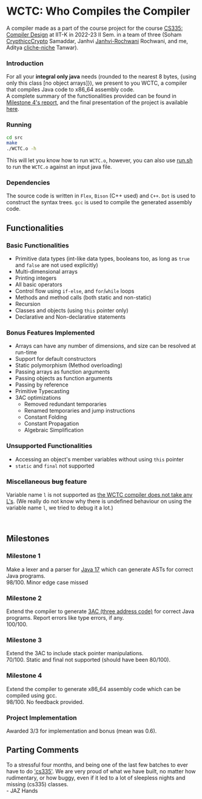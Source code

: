 # WCTC: Who Compiles the Compiler
A compiler made as a part of the course project for the course [CS335: Compiler Design](https://www.cse.iitk.ac.in/users/swarnendu/courses/spring2023-cs335/) at IIT-K in 2022-23 II Sem. in a team of three (Soham [CrypthiccCrypto](https://github.com/CrypthiccCrypto) Samaddar, Janhvi [Janhvi-Rochwani](https://github.com/Janhvi-Rochwani) Rochwani, and me, Aditya [cliche-niche](cliche-niche) Tanwar).

### Introduction
For all your <b>integral only java</b> needs (rounded to the nearest 8 bytes, {using only this class [no object arrays]}), we present to you WCTC, a compiler that compiles Java code to x86_64 assembly code. <br>
A complete summary of the functionalities provided can be found in [Milestone 4's report](./docs/Milestone4_WCTC_Report.pdf), and the final presentation of the project is available [here](./docs/WCTC).

### Running
```bash
cd src
make
./WCTC.o -h
```
This will let you know how to run `WCTC.o`, however, you can also use [run.sh](./scripts/run.sh) to run the `WCTC.o` against an input java file.

### Dependencies
The source code is written in `Flex`, `Bison` (C++ used) and `C++`. `Dot` is used to construct the syntax trees. `gcc` is used to compile the generated assembly code.

## Functionalities

### Basic Functionalities
+ Primitive data types (int-like data types, booleans too, as long as `true` and `false` are not used explicitly)
+ Multi-dimensional arrays 
+ Printing integers
+ All basic operators
+ Control flow using `if-else`, and `for`/`while` loops
+ Methods and method calls (both static and non-static)
+ Recursion
+ Classes and objects (using `this` pointer only)
+ Declarative and Non-declarative statements

### Bonus Features Implemented
+ Arrays can have any number of dimensions, and size can be resolved at run-time
+ Support for default constructors
+ Static polymorphism (Method overloading)
+ Passing arrays as function arguments
+ Passing objects as function arguments
+ Passing by reference
+ Primitive Typecasting
+ 3AC optimizations
    + Removed redundant temporaries
    + Renamed temporaries and jump instructions
    + Constant Folding
    + Constant Propagation
    + Algebraic Simplification

### Unsupported Functionalities
+ Accessing an object's member variables without using `this` pointer
+ `static` and `final` not supported

### Miscellaneous ~~bug~~ feature
Variable name `l` is not supported as <u>the WCTC compiler does not take any L's</u>. (We really do not know why there is undefined behaviour on using the variable name `l`, we tried to debug it a lot.)

<br>

## Milestones

### Milestone 1
Make a lexer and a parser for [Java 17](https://docs.oracle.com/javase/specs/jls/se7/html/index.html) which can generate ASTs for correct Java programs. <br>
98/100. Minor edge case missed

### Milestone 2
Extend the compiler to generate [3AC (three address code)](https://en.wikipedia.org/wiki/Three-address_code) for correct Java programs. Report errors like type errors, if any. <br>
100/100.

### Milestone 3
Extend the 3AC to include stack pointer manipulations. <br>
70/100. Static and final not supported (should have been 80/100).

### Milestone 4
Extend the compiler to generate x86_64 assembly code which can be compiled using gcc. <br>
98/100. No feedback provided.

### Project Implementation
Awarded 3/3 for implementation and bonus (mean was 0.6).

## Parting Comments
To a stressful four months, and being one of the last few batches to ever have to do ['cs335'](https://www.cse.iitk.ac.in/users/swarnendu/courses/spring2023-cs335/). We are very proud of what we have built, no matter how rudimentary, or how buggy, even if it led to a lot of sleepless nights and missing (cs335) classes. <br>- JAZ Hands